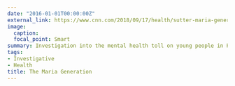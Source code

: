 ```yaml
---
date: "2016-01-01T00:00:00Z"
external_link: https://www.cnn.com/2018/09/17/health/sutter-maria-generation-children-puerto-rico/index.html
image:
  caption: 
  focal_point: Smart
summary: Investigation into the mental health toll on young people in Puerto Rico after Hurricane Maria
tags:
- Investigative
- Health
title: The Maria Generation
---
```

